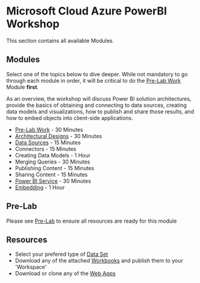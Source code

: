 # Microsoft Cloud Azure PowerBI Workshop 
This section contains all available Modules.

## Modules
Select one of the topics below to dive deeper. While not mandatory to go through each module in order, it will be critical to do the [Pre-Lab Work](./1.%20Pre-Lab%20Work) Module **first**.

As an overview, the workshop will discuss Power BI solution architectures, provide the basics of obtaining and connecting to data sources, creating data models and visualizations, how to publish and share those results, and how to embed objects into client-side applications.

-	[Pre-Lab Work](./1.%20Pre-Lab%20Work) - 30 Minutes
-	[Architectural Designs](./Architectural%20Designs) - 30 Minutes
-	[Data Sources](./Data%20Sources) - 15 Minutes
-	Connectors - 15 Minutes
-	Creating Data Models - 1 Hour
-	Merging Queries - 30 Minutes
-	Publishing Content - 15 Minutes
-	Sharing Content - 15 Minutes
-	[Power BI Service](./Power%20BI%20Service) - 30 Minutes
-	[Embedding](./Embedding) - 1 Hour

## Pre-Lab
Please see [Pre-Lab](./1.%20Pre-Lab%20Work) to ensure all resources are ready for this module

## Resources
- Select your prefered type of [Data Set](https://github.com/hnc198/AzurePowerBI/tree/master/1.%20Data%20Sets)
- Download any of the attached [Workbooks](https://github.com/hnc198/AzurePowerBI/tree/master/2.%20Workbooks) and publish them to your 'Workspace' 
- Download or clone any of the [Web Apps](https://github.com/hnc198/AzurePowerBI/tree/master/3.%20Web%20Apps) 
